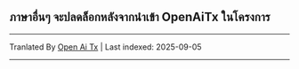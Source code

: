 ## ภาษาอื่นๆ จะปลดล็อกหลังจากนำเข้า OpenAiTx ในโครงการ

---

Tranlated By [Open Ai Tx](https://github.com/OpenAiTx/OpenAiTx) | Last indexed: 2025-09-05

---